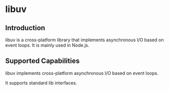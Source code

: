 # libuv



## Introduction



libuv is a cross-platform library that implements asynchronous I/O based on event loops. It is mainly used in Node.js.

## Supported Capabilities



libuv implements cross-platform asynchronous I/O based on event loops.

It supports standard lib interfaces.

